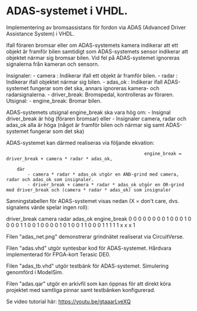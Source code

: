 # ADAS-systemet i VHDL.
Implementering av bromsassistans för fordon via ADAS (Advanced Driver Assistance System) i VHDL.

Ifall föraren bromsar eller om ADAS-systemets kamera indikerar att ett objekt är framför bilen
samtidigt som ADAS-systemets sensor indikerar att objektet närmar sig bromsar bilen.
Vid fel på ADAS-systemet ignoreras signalerna från kameran och sensorn.

Insignaler:
    - camera      : Indikerar ifall ett objekt är framför bilen.
    - radar       : Indikerar ifall objektet närmar sig bilen.
    - adas_ok     : Indikerar ifall ADAS-systemet fungerar som det ska, annars ignoreras kamera- och radarsignalerna.
    - driver_break: Bromspedal, kontrolleras av föraren.
Utsignal:
    - engine_break: Bromar bilen.

ADAS-systemets utsignal engine_break ska vara hög om:
    - Insignal driver_break är hög (föraren bromsar) eller
    - Insignaler camera, radar och adas_ok alla är höga (något är framför bilen och närmar sig samt ADAS-systemet fungerar som det ska)

ADAS-systemet kan därmed realiseras via följande ekvation:
    
                                                        engine_break = driver_break + camera * radar * adas_ok,

        där 
            - camera * radar * adas_ok utgör en AND-grind med camera, radar och adas_ok som insignaler.
            - driver_break + camera * radar * adas_ok utgör en OR-grind med driver_break och (camera * radar * adas_ok) som insignaler

Sanningstabellen för ADAS-systemet visas nedan (X = don't care, dvs. signalens värde spelar ingen roll):

driver_break camera radar adas_ok engine_break
      0         0     0      0         0
      0         0     0      1         0
      0         0     1      0         0
      0         0     1      1         0
      0         1     0      0         0
      0         1     0      1         0
      0         1     1      0         0
      0         1     1      1         1
      1         x     x      x         1


Filen "adas_net.png" demonstrerar grindnätet realiserat via CircuitVerse.

Filen "adas.vhd" utgör syntesbar kod för ADAS-systemet. Hårdvara implementerad för FPGA-kort Terasic DE0.

Filen "adas_tb.vhd" utgör testbänk för ADAS-systemet. Simulering genomförd i ModelSim.

Filen "adas.qar" utgör en arkivfil som kan öppnas för att direkt köra projektet med samtliga pinnar samt testbänken konfigurerad.

Se video tutorial här:
https://youtu.be/gtaaarLyeXQ
